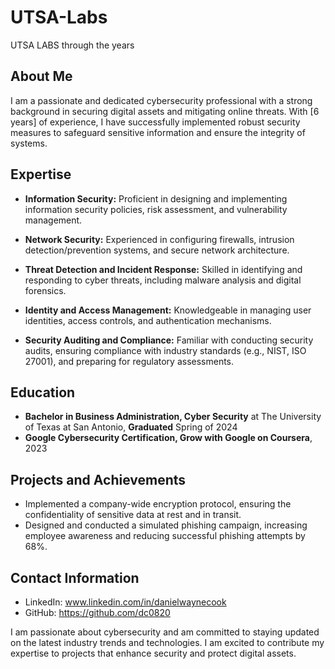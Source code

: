 # UTSA-Labs
UTSA LABS through the years

## About Me

I am a passionate and dedicated cybersecurity professional with a strong background in securing digital assets and mitigating online threats. With [6 years] of experience, I have successfully implemented robust security measures to safeguard sensitive information and ensure the integrity of systems.

## Expertise

- **Information Security:** Proficient in designing and implementing information security policies, risk assessment, and vulnerability management.

- **Network Security:** Experienced in configuring firewalls, intrusion detection/prevention systems, and secure network architecture.

- **Threat Detection and Incident Response:** Skilled in identifying and responding to cyber threats, including malware analysis and digital forensics.

- **Identity and Access Management:** Knowledgeable in managing user identities, access controls, and authentication mechanisms.

- **Security Auditing and Compliance:** Familiar with conducting security audits, ensuring compliance with industry standards (e.g., NIST, ISO 27001), and preparing for regulatory assessments.

## Education

- **Bachelor in Business Administration, Cyber Security** at The University of Texas at San Antonio, **Graduated** Spring of 2024
- **Google Cybersecurity Certification, Grow with Google on Coursera**, 2023

## Projects and Achievements

- Implemented a company-wide encryption protocol, ensuring the confidentiality of sensitive data at rest and in transit.
- Designed and conducted a simulated phishing campaign, increasing employee awareness and reducing successful phishing attempts by 68%.

## Contact Information
- LinkedIn: www.linkedin.com/in/danielwaynecook
- GitHub: https://github.com/dc0820


I am passionate about cybersecurity and am committed to staying updated on the latest industry trends and technologies. I am excited to contribute my expertise to projects that enhance security and protect digital assets.
